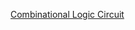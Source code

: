 [Combinational Logic Circuit](/docs/knowledge-network-database-repository/Combinational%20Logic%20Circuit.md)
